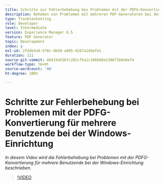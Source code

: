 ```yaml
---
title: Schritte zur Fehlerbehebung bei Problemen mit der PDFG-Konvertierung für mehrere Benutzende bei der Windows-Einrichtung
description: Beheben von Problemen mit mehreren PDF-Generatoren bei der Windows-Einrichtung.
type: Troubleshooting
role: Developer
level: Intermediate
version: Experience Manager 6.5
feature: PDF Generator
topic: Development
index: y
exl-id: 2fddb3a9-570c-4b50-a685-4287a1ddafe1
duration: 111
source-git-commit: 48433a5367c281cf5a1c106b08a1306f1b0e8ef4
workflow-type: tm+mt
source-wordcount: '46'
ht-degree: 100%

---
```


# Schritte zur Fehlerbehebung bei Problemen mit der PDFG-Konvertierung für mehrere Benutzende bei der Windows-Einrichtung

*In diesem Video wird die Fehlerbehebung bei Problemen mit der PDFG-Konvertierung für mehrere Benutzende bei der Windows-Einrichtung beschrieben.*

>[!VIDEO](https://video.tv.adobe.com/v/335550?quality=12&learn=on)
